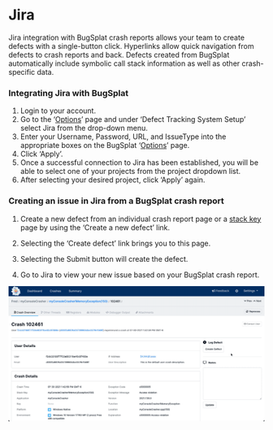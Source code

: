# Jira

Jira integration with BugSplat crash reports allows your team to create defects with a single-button click. Hyperlinks allow quick navigation from defects to crash reports and back. Defects created from BugSplat automatically include symbolic call stack information as well as other crash-specific data.

### Integrating Jira with BugSplat

1. Login to your account.
2. Go to the ‘[Options](https://app.bugsplat.com/v2/options)’ page and under ‘Defect Tracking System Setup’ select Jira from the drop-down menu.
3. Enter your Username, Password, URL, and IssueType into the appropriate boxes on the BugSplat ‘[Options](https://app.bugsplat.com/v2/options)’ page.
4. Click ‘Apply’.
5. Once a successful connection to Jira has been established, you will be able to select one of your projects from the project dropdown list.
6. After selecting your desired project, click ‘Apply’ again.

### Creating an issue in Jira from a BugSplat crash report

1. Create a new defect from an individual crash report page or a [stack key](../../../background/key-concepts.md#stack-key) page by using the ‘Create a new defect’ link.

2. Selecting the ‘Create defect’ link brings you to this page.

3. Selecting the Submit button will create the defect.

4. Go to Jira to view your new issue based on your BugSplat crash report.

![](../../../.gitbook/assets/creating-defect.gif)

